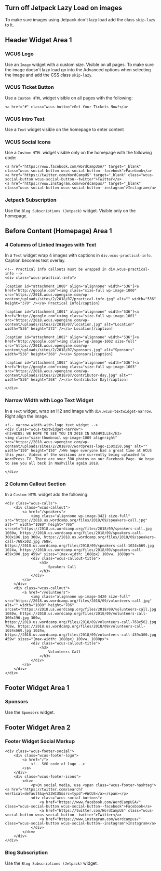 ## Turn off Jetpack Lazy Load on images
To make sure images using Jetpack don't lazy load add the class `skip-lazy` to it.

## Header Widget Area 1

### WCUS Logo
Use an `Image` widget with a custom size. Visible on all pages. To make sure the image doesn't lazy load go into the Advanced options when selecting the image and add the CSS class `skip-lazy`.

### WCUS Ticket Button
Use a `Custom HTML` widget visible on all pages with the following:

```
<a href="#" class="wcus-button">Get Your Tickets Now!</a>
```

### WCUS Intro Text
Use a `Text` widget visible on the homepage to enter content

### WCUS Social Icons
Use a `Custom HTML` widget visible only on the homepage with the following code:

```
<a href="https://www.facebook.com/WordCampUSA/" target="_blank" class="wcus-social-button wcus-social-button--facebook">Facebook</a>
<a href="https://twitter.com/WordCampUS" target="_blank" class="wcus-social-button wcus-social-button--twitter">Twitter</a>
<a href="https://www.instagram.com/wordcampus/" target="_blank" class="wcus-social-button wcus-social-button--instagram">Instagram</a>
```

### Jetpack Subscription
Use the `Blog Subscriptions (Jetpack)` widget. Visible only on the homepage.

## Before Content (Homepage) Area 1 

### 4 Columns of Linked Images with Text
In a `Text` widget wrap 4 images with captions in `div.wcus-practical-info`. Caption becomes text overlay.

```
<!-- Practical info callouts must be wrapped in div.wcus-practical-info -->
<div class="wcus-practical-info">

[caption id="attachment_1000" align="alignnone" width="536"]<a href="http://google.com"><img class="size-full wp-image-1000" src="https://2018.wcus.wpengine.com/wp-content/uploads/sites/2/2018/07/practical-info.jpg" alt="" width="536" height="370" /></a> Practical Info[/caption]

[caption id="attachment_1001" align="alignnone" width="536"]<a href="http://google.com"><img class="size-full wp-image-1001" src="https://2018.wcus.wpengine.com/wp-content/uploads/sites/2/2018/07/location.jpg" alt="Location" width="536" height="372" /></a> Location[/caption]

[caption id="attachment_1002" align="alignnone" width="536"]<a href="http://google.com"><img class="wp-image-1002 size-full" src="https://2018.wcus.wpengine.com/wp-content/uploads/sites/2/2018/07/sponsors.jpg" alt="Sponsors" width="536" height="368" /></a> Sponsors[/caption]

[caption id="attachment_1003" align="alignnone" width="536"]<a href="http://google.com"><img class="size-full wp-image-1003" src="https://2018.wcus.wpengine.com/wp-content/uploads/sites/2/2018/07/contributor-day.jpg" alt="" width="536" height="368" /></a> Contributor Day[/caption]

</div>
```

### Narrow Width with Logo Text Widget
In a `Text` widget, wrap an H2 and image with `div.wcus-textwidget-narrow`. Right align the image.

```
<!-- narrow-width-with-logo text widget -->
<div class="wcus-textwidget-narrow">
<h2>WCUS: WE HOPE TO SEE YOU IN 2018 IN NASHVILLE</h2>
<img class="size-thumbnail wp-image-1009 alignright" src="https://2018.wcus.wpengine.com/wp-content/uploads/sites/2/2018/07/wordpress-logo-150x150.png" alt="" width="150" height="150" />We hope everyone had a great time at WCUS this year. Videos of the sessions are currently being uploaded to WordPress TV. There are over 500 photos on our Facebook Page. We hope to see you all back in Nashville again 2018.

</div>
```

### 2 Column Callout Section
In a `Custom HTML` widget add the following:

```
<div class="wcus-calls">
	<div class="wcus-callout">
		<a href="/speakers">
			<img class="alignnone wp-image-3421 size-full" src="https://2018.us.wordcamp.org/files/2018/09/speakers-call.jpg" alt="" width="1080" height="706" srcset="https://2018.us.wordcamp.org/files/2018/09/speakers-call.jpg 1080w, https://2018.us.wordcamp.org/files/2018/09/speakers-call-300x196.jpg 300w, https://2018.us.wordcamp.org/files/2018/09/speakers-call-768x502.jpg 768w, https://2018.us.wordcamp.org/files/2018/09/speakers-call-1024x669.jpg 1024w, https://2018.us.wordcamp.org/files/2018/09/speakers-call-459x300.jpg 459w" sizes="(max-width: 1080px) 100vw, 1080px">
			<div class="wcus-callout-title">
				<h3>
					Speakers Call
				</h3>
			</div>
		</a>
	</div>
	<div class="wcus-callout">
		<a href="/volunteers">
			<img class="alignnone wp-image-3420 size-full" src="https://2018.us.wordcamp.org/files/2018/09/volunteers-call.jpg" alt="" width="1080" height="706" srcset="https://2018.us.wordcamp.org/files/2018/09/volunteers-call.jpg 1080w, https://2018.us.wordcamp.org/files/2018/09/volunteers-call-300x196.jpg 300w, https://2018.us.wordcamp.org/files/2018/09/volunteers-call-768x502.jpg 768w, https://2018.us.wordcamp.org/files/2018/09/volunteers-call-1024x669.jpg 1024w, https://2018.us.wordcamp.org/files/2018/09/volunteers-call-459x300.jpg 459w" sizes="(max-width: 1080px) 100vw, 1080px">
			<div class="wcus-callout-title">
				<h3>
					Volunteers Call
				</h3>
			</div>
		</a>
	</div>
</div>
```

## Footer Widget Area 1

### Sponsors
Use the `Sponsors` widget.

## Footer Widget Area 2

### Footer Widget Social Markup

```
<div class="wcus-footer-social">
	<div class="wcus-footer-logo">
		<a href="/">
            <!-- SVG code of logo -->
        </a>
	</div>
    <div class="wcus-footer-icons">
        <div>
            <p>On social media, use <span class="wcus-footer-hashtag"><a href="https://twitter.com/search?vertical=default&q=%23WCUS&src=typd">#WCUS</a></span></p>
            <div class="wcus-social-buttons">
                <a href="https://www.facebook.com/WordCampUSA/" class="wcus-social-button wcus-social-button--facebook">Facebook</a>
                <a href="https://twitter.com/WordCampUS" class="wcus-social-button wcus-social-button--twitter">Twitter</a>
                <a href="https://www.instagram.com/wordcampus/" class="wcus-social-button wcus-social-button--instagram">Instagram</a>
            </div>
        </div>
    </div>
</div>
```

### Blog Subscription
Use the `Blog Subscriptions (Jetpack)` widget.